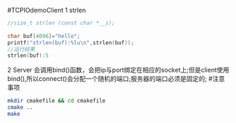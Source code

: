 #TCPIOdemoClient
1 strlen
```c++
//size_t strlen (const char *__s);
   
char buf[4096]="hello";
printf("strlen(buf):%lu\n",strlen(buf));
//运行结果
strlen(buf):5
```
2 Server 会调用bind()函数，会把ip与port绑定在相应的socket上;但是client使用bind(),所以connect()会分配一个随机的端口;服务器的端口必须是固定的;
#注意事项
```bash
mkdir cmakefile && cd cmakefile
cmake ..
make
```
